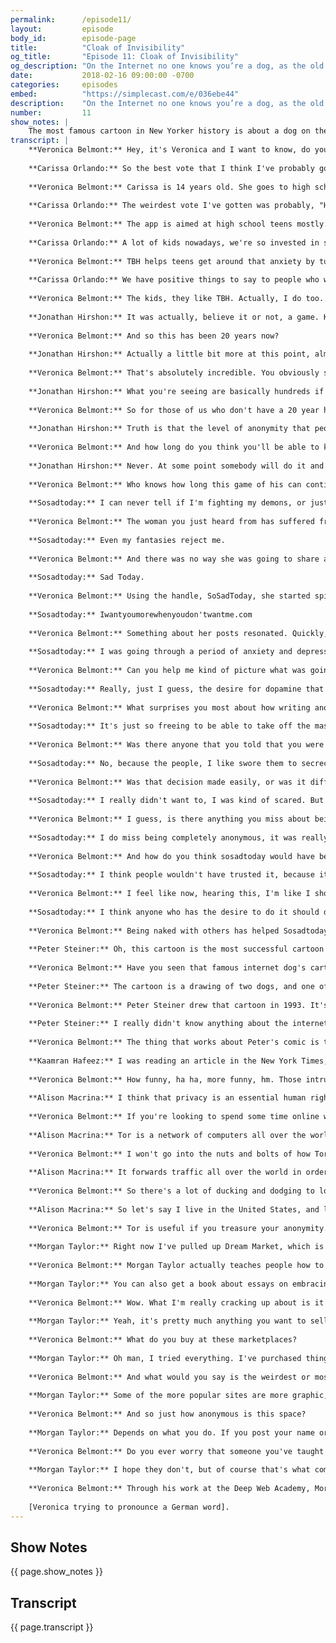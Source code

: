 ```yaml
---
permalink:      /episode11/
layout:         episode
body_id:        episode-page
title:          "Cloak of Invisibility"
og_title:       "Episode 11: Cloak of Invisibility"
og_description: "On the Internet no one knows you’re a dog, as the old joke goes. But does anonymity truly exist on the web anymore?"
date:           2018-02-16 09:00:00 -0700
categories:     episodes
embed:          "https://simplecast.com/e/036ebe44"
description:    "On the Internet no one knows you’re a dog, as the old joke goes. But does anonymity truly exist on the web anymore? And when it’s taken from us, what else do we lose? So Sad Today talks about the value of anonymity for women and self-care. Jonathan Hirshorn shares his personal battle to keep his face off Facebook. New Yorker cartoonists Peter Steiner and Kaamran Hafeez discuss the evolution of memes and digital anonymity, in dog years. And Alison Macrina and Morgan Taylor reveal what’s underneath the surface of the searchable web."
number:         11
show_notes: |
    The most famous cartoon in New Yorker history is about a dog on the Internet. Makes sense. Cartoonist Kaamran Hafeez revisits the OG doggo meme, with an update for the post-privacy era. Check out his [new cartoons, inspired by this very episode](https://blog.mozilla.org/internetcitizen/2018/02/16/irl-on-the-internet-no-one-knows-youre-doggo).
transcript: |
    **Veronica Belmont:** Hey, it's Veronica and I want to know, do you have a friend with a secret identity? Of the people you know, who is most likely to wear a Halloween costume when it isn't Halloween? On a scale of 1 to 10, who do you know who scores an 11? Just a few of the hard hitting questions an app called TBH is asking you to answer. 
    
    **Carissa Orlando:** So the best vote that I think I've probably gotten was best advice, or best listener.
    
    **Veronica Belmont:** Carissa is 14 years old. She goes to high school in Minnesota. She started using TBH in October. TBH is short for "To be honest", BT-dubs. 
    
    **Carissa Orlando:** The weirdest vote I've gotten was probably, "Has convinced me of the most conspiracy theories". It's not even that weird because I'm into them, but it was kind of funny that would show up.
    
    **Veronica Belmont:** The app is aimed at high school teens mostly.
    
    **Carissa Orlando:** A lot of kids nowadays, we're so invested in social media and our phones, that when it comes to in real life, sometimes we all get a lot of anxiety around socializing face to face, whereas it's just easier through the phone. 
    
    **Veronica Belmont:** TBH helps teens get around that anxiety by turning the power of compliments into a sort of game. Users of the app answer polling questions about each other. In return, they get to see what classmates enjoy about them. And it works, because it's an anonymous platform.
    
    **Carissa Orlando:** We have positive things to say to people who we might not know so well, so being able to be anonymous on this app is allowing us to spread this positivity to other people without them thinking, "You're weird for saying that." 
    
    **Veronica Belmont:** The kids, they like TBH. Actually, I do too. We've been playing around with it at work. Oh, and Facebook also likes it. They already bought it. The internet as we know it, as we love it, thrives on anonymity. Part of the joy of being online is our ability to share and explore things we might not be able to share or explore in public. Every day, in ordinary and extraordinary ways, we benefit from being able to choose when and how our identities are revealed online. And yet, there are forces determined to uncover every one of us. Internet traffic is tagged, tracked, blogged, and metadataed like never before. People get outted just because they have a different opinion, or stand for something controversial. You and me, we're findable, identifiable, commodifiable. Even when we think we're anonymous, we're usually not. When our anonymity is taken from us, what else do we lose in the bargain? This is IRL, online life is real life, an original podcast from Mozilla. And I'm, well, you know who. Or do you? I want to start by picking up a thread from the previous episode about facial recognition and the web. It can take a lot of work to master online identity. Jonathan Hershon certainly knows. He decided he didn't want his face on the internet. He knew that'd never be enough to make him completely anonymous, but Jonathan was more stubborn than most, and he wanted to make a point.
    
    **Jonathan Hirshon:** It was actually, believe it or not, a game. Keep my photo off the internet. And then a year passed, didn't have it. Another year passed, still didn't have it. Five years passed, still nothing. And then suddenly, I realized that it's been quite a while and there is nothing of my photo anywhere on the internet, at all.
    
    **Veronica Belmont:** And so this has been 20 years now?
    
    **Jonathan Hirshon:** Actually a little bit more at this point, almost 23 years.
    
    **Veronica Belmont:** That's absolutely incredible. You obviously see value in anonymity because your face can't be found on the internet at all. I'm actually Google searching your face right now. Walk me through what exactly I'm seeing here. 
    
    **Jonathan Hirshon:** What you're seeing are basically hundreds if not thousands of different photos of different men, different women, different objects, plants, piles of manure, you name it. All of them have been tagged as me. So I came up with this hack where I asked people to tag people, objects, anything, as me. So Facebook and Google, and others, have no idea which of those images is really correct. So I'm still anonymous, even if a photo or two slips through.
    
    **Veronica Belmont:** So for those of us who don't have a 20 year head start, could it be time to give up on the idea of anonymity altogether?
    
    **Jonathan Hirshon:** Truth is that the level of anonymity that people get, is an illusion. It's like trying to reach light speed, you can get arbitrarily close, but you'll never actually reach it. But that doesn't mean you shouldn't try to go as fast as possible to get as close as you can to what light speed actually is. So just because you can't achieve true anonymity doesn't mean you shouldn't try to do it, if it makes sense for you and you have a reason to do it. You have to assume that basically the major tech companies already know more about you than you can possibly imagine. It's about giving them less information moving forward, not about erasing your digital footprint already, because that's almost impossible to do. 
    
    **Veronica Belmont:** And how long do you think you'll be able to keep your face off the internet? When is it going to stop being a fun game for you?
    
    **Jonathan Hirshon:** Never. At some point somebody will do it and it'll get tagged and that'll be the end of it. But it's a hell of a ride. But most importantly, if it gives me a chance, and this conversation's a perfect example, if my performance art anonymity gives me a chance to educate people on why they should care, then my work is done.
    
    **Veronica Belmont:** Who knows how long this game of his can continue? But for now, Jonathan remains a stubborn little question mark, where everyone else has a faceprint. Like I mentioned earlier, the last episode was all about your face and the internet. If you missed it, check out the show feed and go have a listen. Or, find it on our website, IRLpodcast.org. It's the most human thing in the world to want to draw a few borders around your identity. Even something as basic as a pseudonym can be a game changer. 
    
    **Sosadtoday:** I can never tell if I'm fighting my demons, or just hanging out with them.
    
    **Veronica Belmont:** The woman you just heard from has suffered from depression and anxiety all her life. Had suicidal obsessions from the age of 12. In 2012, she was holding down an office job but was wracked with panic attacks. 
    
    **Sosadtoday:** Even my fantasies reject me.
    
    **Veronica Belmont:** And there was no way she was going to share all this. Not with anyone, except, maybe through an avatar. She picked up her phone, signed up for a Twitter account, her first Tweet also became her new fake name.
    
    **Sosadtoday:** Sad Today.
    
    **Veronica Belmont:** Using the handle, SoSadToday, she started spilling her mind. It was painful, and beautiful, and funny.
    
    **Sosadtoday:** Iwantyoumorewhenyoudon'twantme.com
    
    **Veronica Belmont:** Something about her posts resonated. Quickly, sosadtoday gained hundreds of thousands of followers. 
    
    **Sosadtoday:** I was going through a period of anxiety and depression, and I didn't really know what to do with all those feelings. And all of the things that I had used in the past, like therapy and medication, had kind of stopped working. So I created this account and I just started Tweeting into the void, as a means of sort of assuaging my own feelings.
    
    **Veronica Belmont:** Can you help me kind of picture what was going on in your mind at that time?
    
    **Sosadtoday:** Really, just I guess, the desire for dopamine that comes with sending a Tweet. There's something different about tweeting versus writing in your journal. And I think honestly, it was just a last gasp effort to feel better.
    
    **Veronica Belmont:** What surprises you most about how writing anonymously perhaps, helps you in your day to day life?
    
    **Sosadtoday:** It's just so freeing to be able to take off the mask. And it's really fun to have a secret and a place to go to release things that you might not otherwise have an outlet for in waking life. You're not just writing it into your journal, you're being heard, you're being witnessed. For the first three years I didn't tell a single soul. Nobody knew it was me. And then I think it was the fourth year, was when I started telling some people on a personal basis. 
    
    **Veronica Belmont:** Was there anyone that you told that you were like, "Oh God, this person is gonna spill the beans." Were you worried about that?
    
    **Sosadtoday:** No, because the people, I like swore them to secrecy. And also, by the time I started telling people, I think by then I had started writing the book. A friend of mine had introduced me to an editor who liked the essays online. She didn't know I was sosadtoday, but she really wanted my name to be attached. So I knew that in about a year and a half I was gonna be coming out, and so that was why I felt like, "All right I'll start telling people."
    
    **Veronica Belmont:** Was that decision made easily, or was it difficult to decide to do?
    
    **Sosadtoday:** I really didn't want to, I was kind of scared. But then once I decided to do it, I was like, "Okay, it's coming." And so I spent like multiple visits at my therapist. I don't have the greatest self esteem so I was like, my followers, I just won't be enough somehow. Like when they find out who I am, they're gonna be like, "She's too old, she's too this, she's too something." So the way I came out was I came out in Rolling Stone, which announced the book. But an hour before that I wanted to do it on my own terms, so I had been at a doctor's office a few weeks prior and I filled out this slip and it was like, "Do you suffer from blah, blah, blah", and I checked off depression and anxiety and my name was on the form. So I took a picture of the form and the form was sitting on my leg, and there was a sliver of my knee in the picture, and I tweeted that out. Some kid wrote back, "You have a disgusting knee." It was just such a funny, bizarre, internet type comment and I was like, "Kneegate". I was like, "If this is all I get, a commentary about my knee, this is great. I will take the knee."
    
    **Veronica Belmont:** I guess, is there anything you miss about being anonymous?
    
    **Sosadtoday:** I do miss being completely anonymous, it was really nice. But there was a bigger difference between no people knowing, and than one person knowing, and everyone knowing, in a very strange way. Because when no one knew, I felt like I had complete freedom. When one person knew, I felt like, "Oh God are they judging me?" Like it was a judgment of one person equaled the judgment of all people in some strange way.
    
    **Veronica Belmont:** And how do you think sosadtoday would have been different if your name had been attached to it from the very first day?
    
    **Sosadtoday:** I think people wouldn't have trusted it, because it would have seemed like I was using it as some platform to boost my name. When in reality I was really using it as a platform to feel better.
    
    **Veronica Belmont:** I feel like now, hearing this, I'm like I should make an anonymous account about something. Do you think that everyone should have some kind of anonymous life to feel more free in?
    
    **Sosadtoday:** I think anyone who has the desire to do it should do it. I think it's really nice to be naked.  You know and it's nice to be naked with others, in a state of faux intimacy that the internet lends.
    
    **Veronica Belmont:** Being naked with others has helped Sosadtoday find her real voice. She now has a column for Vice Magazine and has published books of poetry. And oh yeah, if you really want to know her real name, you can find it easily enough. It's on the cover of her debut novel, The Pisces, which comes out in May. Sosadtoday chose to put her real name on that novel. Lots of authors can only publish because their identities are hidden. Think of political insider books, like Primary Colors, or erotic thrillers written in more conservative times. You might know about the blockbuster Neapolitan Novels. The author used the pseudonym "Elena Ferrente". She was outed by a journalist who thought readers deserved to see the author unmasked. But readers didn't thank the journalist for his work, because they got it. Nobody owes you their identity.  In some cases, the force revealing identities is seen as a vigilante justice, it's called doxxing. That's when someone publishes your name, your phone number, your home address, or other identifying info online. It's a tool of intimidation used to silence you, by stripping you of whatever anonymity you have left.
    
    **Peter Steiner:** Oh, this cartoon is the most successful cartoon I've done. It's probably, if I have an obituary, what will be in my obituary.
    
    **Veronica Belmont:** Have you seen that famous internet dog's cartoon from the New Yorker? 
    
    **Peter Steiner:** The cartoon is a drawing of two dogs, and one of them is sitting on a chair in front of a computer. And he's saying to the other dog, "On the internet nobody knows you're a dog." 
    
    **Veronica Belmont:** Peter Steiner drew that cartoon in 1993. It's since become the magazine's most reprinted cartoon. You can find it on the IRL website if you want to look it up, IRLpodcast.org. 
    
    **Peter Steiner:** I really didn't know anything about the internet, and really didn't give much thought to the idea that anonymity was such a big issue. I was more or less looking for a joke, and that one seemed to work.
    
    **Veronica Belmont:** The thing that works about Peter's comic is that we all want this to be true. On the internet, nobody knows you're a dog, nobody knows you're you. Not in 1993 anyway, when the internet was still shiny and new. Much has changed since then. The web evolved, and it's much harder to be invisible. So a couple of years ago, another New Yorker cartoonist named Kaamran Hafeez thought Peter's iconic cartoon needed an update.
    
    **Kaamran Hafeez:** I was reading an article in the New York Times, you know it was all about how the internet is capturing data whenever you're browsing or shopping or whatever. And I guess what struck me was how there's no anonymity anymore, when you go online just about anything you do is being recorded or followed or tracked, even your location. So I did the 2015 version of that cartoon. The scene is a man sitting at his computer desk, working on his computer, and he has two dogs who are sitting on the floor next to him. One dog is saying to the other, "Remember when on the internet, nobody knew who you were?" To me, it's not really a laugh out loud cartoon, it's doing what a lot of successful cartoons do, which is simply to state the truth.
    
    **Veronica Belmont:** How funny, ha ha, more funny, hm. Those intrusions into your privacy might feel like random annoyances on the personal level, but, and we don't like to admit this I know, for the most part we're usually willing to take the trade off, convenience and all that.  In Germany, they've got this awesome term, because of course they do, and I'm totally going to butcher this,"Digital slime" (in German). We can't help but secret data everywhere we go. Even when you think you're being anonymous, you're using a picture of your dog for your profile say, or you've got a really clever handle, well that's only pseudo-anonymity. 
    
    **Alison Macrina:** I think that privacy is an essential human right. And the ability to use the internet privately, I think is even more important than the way we've thought about privacy in the past, because there are so many ways that we are being surveilled and tracked when we use the internet. Too many to even know. This is Alison, Alison Macrina, I am the community team lead at the Tor Project.
    
    **Veronica Belmont:** If you're looking to spend some time online without being tracked, there's a few ways that you can do it. One of the most popular is to use a browser built to mask your trail, like the Tor browser, where Allison works.
    
    **Alison Macrina:** Tor is a network of computers all over the world that help millions of people access the internet anonymously and privately. 
    
    **Veronica Belmont:** I won't go into the nuts and bolts of how Tor works, but basically it distributes everything you do online through a random, hard to follow route. 
    
    **Alison Macrina:** It forwards traffic all over the world in order to make it impossible for your originating location to be discovered. And anybody who observes your network activity, or people who might want to see the websites that you visit, won't be able to see what websites you visit.
    
    **Veronica Belmont:** So there's a lot of ducking and dodging to lose whoever's trying to steal a look. For the average internet user something like Tor can be a useful option, or it can be a bit of overkill. For others, Tor is the only option. 
    
    **Alison Macrina:** So let's say I live in the United States, and let's say I am an undocumented immigrant and I want to conduct some communication with my attorney about my immigration status. I would want a method of speaking to my attorney without our communication patterns being uncovered. Another use case for Tor would be for disseminating information about reproductive access in countries where abortion is illegal. Some people use Tor just to visit the regular, vanilla internet, if you want to call it that, because they live in countries where they are subject to nation state level firewalls that block even seemingly innocuous content, like Facebook or Twitter, or WhatsApp, or things like that.
    
    **Veronica Belmont:** Tor is useful if you treasure your anonymity. But even it can't promise total, absolute invisibility. It can hide where you go when you land on a website, sure. But if someone really, really wants to, they can see when and where you dip in and out of the network, that way they get a clue on what you might be up to. It's a bit like being followed into a busy shopping mall. They know you're in there but can't figure out what shop you went into. Online, a true cloak of invisibility, well it's hard to come by. To completely disappear from prying eyes, or even get close to disappearing, you and I would have to dive into parts of online life we might not have visited before. I've always been curious about what lies beneath the visible surface of online life. Most of the internet in fact, makes up what's called the "deep web", which is really just anything online that the general public can't access. That includes your email, your Dropbox, stuff like that. Then there's also the "dark web", that place online where things are carefully, intentionally hidden. 
    
    **Morgan Taylor:** Right now I've pulled up Dream Market, which is one of the popular market places. On their homepage, on the shop right here, we have everything from ecstasy pills, and PayPal hacked accounts. 
    
    **Veronica Belmont:** Morgan Taylor actually teaches people how to find and use both the deep and the dark web. He took me on a bit of a digital scuba dive to places my browser has never been.
    
    **Morgan Taylor:** You can also get a book about essays on embracing masculinity, and those are just some of the first few in all of these vendors. It shows reviews on the vendors, this one guy has 4.9 stars out of 240 reviews selling some amphetamines shippable all around the world and things like that.
    
    **Veronica Belmont:** Wow. What I'm really cracking up about is it's so varied. I mean we have ecstasy and then we have school books.
    
    **Morgan Taylor:** Yeah, it's pretty much anything you want to sell. I mean even right here you can get passports, they have some passports. Or counterfeit Euro bills, or American bills as well. So it's just anything that people want to buy, without putting their name and real address to the purchase. 
    
    **Veronica Belmont:** What do you buy at these marketplaces?
    
    **Morgan Taylor:** Oh man, I tried everything. I've purchased things from psychedelics to hacks, Hulu accounts where you can watch Hulu pretty much unlimited for two dollars, and they share it with a bunch of different users from the dark web.
    
    **Veronica Belmont:** And what would you say is the weirdest or most interesting thing that you've seen there?
    
    **Morgan Taylor:** Some of the more popular sites are more graphic, violent content. Sites that would be taboo on the normal internet, and maybe scratch this weird part of someone's brain to view and to look at these pictures or images. Sometimes they're about war, sometimes it's violent car crashes, things like that. I've seen a lot that, that people hide behind the anonymity as a way to look at that and consume that content.
    
    **Veronica Belmont:** And so just how anonymous is this space?
    
    **Morgan Taylor:** Depends on what you do. If you post your name or your address somewhere, people are gonna be able to see that. Even things like your keyboard layout, if your keyboard layout is set to English they can help track and narrow you down. It's kind of a lot, you need to know a little bit more about technology and security to get a good understanding of how to be secure.
    
    **Veronica Belmont:** Do you ever worry that someone you've taught how to access the dark web will then go on to do something really awful?
    
    **Morgan Taylor:** I hope they don't, but of course that's what comes with anonymity and freedom, and everyone makes their own choices. I can't be responsible for what they do, and I hope they use these tools for good. I think being anonymous is your right, but how you use it is up to you.
    
    **Veronica Belmont:** Through his work at the Deep Web Academy, Morgan Taylor gives people a few more tools so they can choose for themselves how anonymous they want to be. In a free and open internet we should all get to make those choices for ourselves. A huge portion of our identities is formed in the Internets public arena, under the watchful eye of whoever decides to track us. We've grown so used to being monitored, we sometimes forget there's another self, a totally private one, that needs space too.  There are those who'll tell us we don't really need those private selves. The Russian and Chinese governments are setting up real name registration laws to ban online anonymity. And right here in the United States there are higher ups in Homeland Security who argue that universal monitoring is necessary for, go figure, security reasons. Online anonymity will never be useful to governments, and it won't be of much use to corporations either. But, it might be useful to you. There was a dream when the internet was born, of a cartoon dog who could be anything he wanted to be when he barked online. That's a dream worth protecting. There are things you can do to minimize your online footprint. Check out the show notes to the episode to learn more, IRLpodcast.org. On the site we've also got a bonus treat for you. It's a custom commissioned Kaamran Hafeez cartoon, created just for this episode. Go have a look and maybe a chuckle. IRL is an original podcast from Mozilla, the non-profit behind the all new Firefox browser. I'm Veronica Belmont, except when I'm not, but you'll never know, I hope. See you online, until we catch up again, IRL. 
    
    [Veronica trying to pronounce a German word].
---
```


## Show Notes
<a name="#shownotes"></a>

{{ page.show_notes }}

## Transcript
<a name="#transcript"></a>

{{ page.transcript }}
